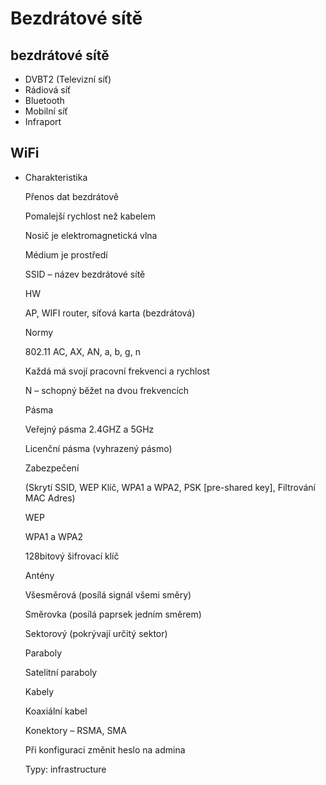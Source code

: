 # Bezdrátové sítě 

## bezdrátové sítě 
* DVBT2 (Televizní síť) 
* Rádiová síť 
* Bluetooth 
* Mobilní síť 
* Infraport 

## WiFi 
* Charakteristika 

    Přenos dat bezdrátově 

    Pomalejší rychlost než kabelem 

    Nosič je elektromagnetická vlna 

    Médium je prostředí 

    SSID – název bezdrátové sítě 

    HW 

    AP, WIFI router, síťová karta (bezdrátová) 

    Normy 

    802.11 AC, AX, AN, a, b, g, n 

    Každá má svojí pracovní frekvenci a rychlost 

    N – schopný běžet na dvou frekvencích 

    Pásma 

    Veřejný pásma 2.4GHZ a 5GHz 

    Licenční pásma (vyhrazený pásmo) 

    Zabezpečení  

    (Skrytí SSID, WEP Klíč, WPA1 a WPA2, PSK [pre-shared key], Filtrování MAC Adres) 

    WEP 

     

    WPA1 a WPA2 

    128bitový šifrovací klíč 

    Antény 

    Všesměrová (posílá signál všemi směry) 

    Směrovka (posílá paprsek jedním směrem) 

    Sektorový (pokrývají určitý sektor) 

    Paraboly 

    Satelitní paraboly 

    Kabely 

    Koaxiální kabel 

    Konektory – RSMA, SMA 

    Při konfiguraci změnit heslo na admina 

    Typy: infrastructure 
